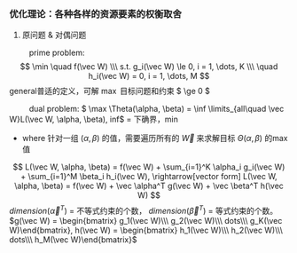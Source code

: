 ### 优化理论：各种各样的资源要素的权衡取舍
1. 原问题 & 对偶问题

$\qquad$ prime problem:
$$ \min \quad f(\vec W) \\\ s.t. g_i(\vec W) \le 0, i = 1, \dots, K  \\\ \quad h_i(\vec W) = 0, i = 1, \dots, M $$
general普适的定义，可解 $\max$ 目标问题和约束 $ \ge 0 $

$\qquad$ dual problem: 
$ \max \Theta(\alpha, \beta) = \inf \limits_{all\quad \vec W}L(\vec W, \alpha, \beta), inf$ = 下确界，min
- where 针对一组 $(\alpha, \beta)$ 的值，需要遍历所有的 $\vec W$ 来求解目标 $\Theta(\alpha, \beta)$ 的max值

$$ L(\vec W, \alpha, \beta) = f(\vec W) + \sum_{i=1}^K \alpha_i g_i(\vec W) + \sum_{i=1}^M \beta_i h_i(\vec W), \rightarrow[vector form] L(\vec W, \alpha, \beta) = f(\vec W) + \vec \alpha^T g(\vec W) + \vec \beta^T h(\vec W) $$
$dimension(\vec \alpha^T)$ = 不等式约束的个数， $dimension(\vec \beta^T)$ = 等式约束的个数。
$g(\vec W) = \begin{bmatrix} g_1(\vec W)\\\ g_2(\vec W)\\\ dots\\\ g_K(\vec W)\end{bmatrix}, h(\vec W) = \begin{bmatrix} h_1(\vec W)\\\ h_2(\vec W)\\\ dots\\\ h_M(\vec W)\end{bmatrix}$


